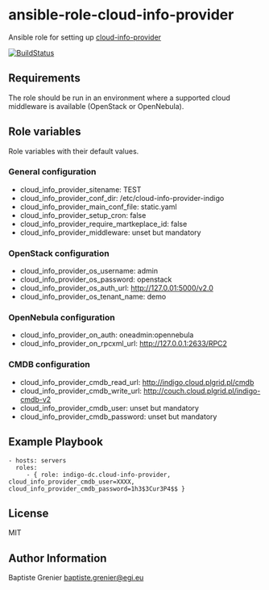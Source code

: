 # ansible-role-cloud-info-provider

Ansible role for setting up [cloud-info-provider](https://github.com/indigo-dc/cloud-info-provider)

[![BuildStatus](https://travis-ci.org/indigo-dc/ansible-role-cloud-info-provider.svg?branch=master)](https://travis-ci.org/indigo-dc/ansible-role-cloud-info-provider)

## Requirements

The role should be run in an environment where a supported cloud middleware is
available (OpenStack or OpenNebula).

## Role variables

Role variables with their default values.

### General configuration

* cloud_info_provider_sitename: TEST
* cloud_info_provider_conf_dir: /etc/cloud-info-provider-indigo
* cloud_info_provider_main_conf_file: static.yaml
* cloud_info_provider_setup_cron: false
* cloud_info_provider_require_martkeplace_id: false
* cloud_info_provider_middleware: unset but mandatory

### OpenStack configuration

* cloud_info_provider_os_username: admin
* cloud_info_provider_os_password: openstack
* cloud_info_provider_os_auth_url: http://127.0.01:5000/v2.0
* cloud_info_provider_os_tenant_name: demo

### OpenNebula configuration

* cloud_info_provider_on_auth: oneadmin:opennebula
* cloud_info_provider_on_rpcxml_url: http://127.0.0.1:2633/RPC2

### CMDB configuration

* cloud_info_provider_cmdb_read_url: http://indigo.cloud.plgrid.pl/cmdb
* cloud_info_provider_cmdb_write_url: http://couch.cloud.plgrid.pl/indigo-cmdb-v2
* cloud_info_provider_cmdb_user: unset but mandatory
* cloud_info_provider_cmdb_password: unset but mandatory

## Example Playbook

    - hosts: servers
      roles:
         - { role: indigo-dc.cloud-info-provider, cloud_info_provider_cmdb_user=XXXX, cloud_info_provider_cmdb_password=1h3$3Cur3P4$$ }

## License

MIT

## Author Information

Baptiste Grenier <baptiste.grenier@egi.eu>
